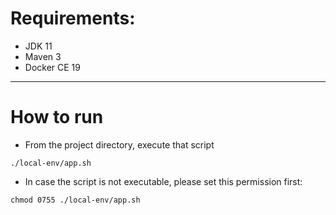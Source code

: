 # Requirements:
- JDK 11
- Maven 3
- Docker CE 19

---
# How to run
- From the project directory, execute that script
``` 
./local-env/app.sh 
```
    
- In case the script is not executable, please set this permission first:
```
chmod 0755 ./local-env/app.sh
```
